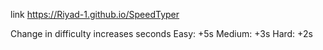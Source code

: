 link https://Riyad-1.github.io/SpeedTyper

Change in difficulty increases seconds
Easy: +5s
Medium: +3s
Hard: +2s
